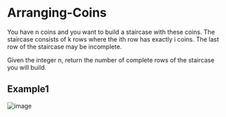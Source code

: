 # Arranging-Coins

You have n coins and you want to build a staircase with these coins. The staircase consists of k rows where the ith row has exactly i coins. The last row of the staircase may be incomplete.

Given the integer n, return the number of complete rows of the staircase you will build.

## Example1

![image](https://user-images.githubusercontent.com/62164797/121115154-6e564680-c832-11eb-9774-c53f33e9e7c8.png)
